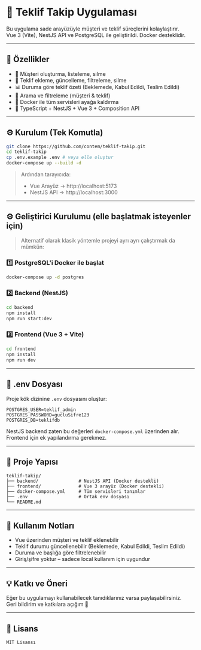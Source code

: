 # 🧾 Teklif Takip Uygulaması

Bu uygulama sade arayüzüyle müşteri ve teklif süreçlerini kolaylaştırır.  
Vue 3 (Vite), NestJS API ve PostgreSQL ile geliştirildi. Docker desteklidir.

---

## 📌 Özellikler

- 👥 Müşteri oluşturma, listeleme, silme
- 🧾 Teklif ekleme, güncelleme, filtreleme, silme
- 📊 Duruma göre teklif özeti (Beklemede, Kabul Edildi, Teslim Edildi)
- 🔎 Arama ve filtreleme (müşteri & teklif)
- 🧱 Docker ile tüm servisleri ayağa kaldırma
- 🚀 TypeScript + NestJS + Vue 3 + Composition API

---

## ⚙️ Kurulum (Tek Komutla)

```bash
git clone https://github.com/contem/teklif-takip.git
cd teklif-takip
cp .env.example .env # veya elle oluştur
docker-compose up --build -d
```

> Ardından tarayıcıda:
> - Vue Arayüz → http://localhost:5173  
> - NestJS API → http://localhost:3000

---

## ⚙️ Geliştirici Kurulumu (elle başlatmak isteyenler için)

> Alternatif olarak klasik yöntemle projeyi ayrı ayrı çalıştırmak da mümkün:

### 1️⃣ PostgreSQL'i Docker ile başlat

```bash
docker-compose up -d postgres
```

### 2️⃣ Backend (NestJS)

```bash
cd backend
npm install
npm run start:dev
```

### 3️⃣ Frontend (Vue 3 + Vite)

```bash
cd frontend
npm install
npm run dev
```

---

## 🔐 .env Dosyası

Proje kök dizinine `.env` dosyasını oluştur:

```env
POSTGRES_USER=teklif_admin
POSTGRES_PASSWORD=gucluSifre123
POSTGRES_DB=teklifdb
```

NestJS backend zaten bu değerleri `docker-compose.yml` üzerinden alır.  
Frontend için ek yapılandırma gerekmez.

---

## 📁 Proje Yapısı

```
teklif-takip/
├── backend/               # NestJS API (Docker destekli)
├── frontend/              # Vue 3 arayüz (Docker destekli)
├── docker-compose.yml     # Tüm servisleri tanımlar
├── .env                   # Ortak env dosyası
└── README.md
```

---

## 🚀 Kullanım Notları

- Vue üzerinden müşteri ve teklif eklenebilir
- Teklif durumu güncellenebilir (Beklemede, Kabul Edildi, Teslim Edildi)
- Duruma ve başlığa göre filtrelenebilir
- Giriş/şifre yoktur – sadece local kullanım için uygundur

---

## 💡 Katkı ve Öneri

Eğer bu uygulamayı kullanabilecek tanıdıklarınız varsa paylaşabilirsiniz.  
Geri bildirim ve katkılara açığım 🙌

---

## 📄 Lisans

```
MIT Lisansı
```